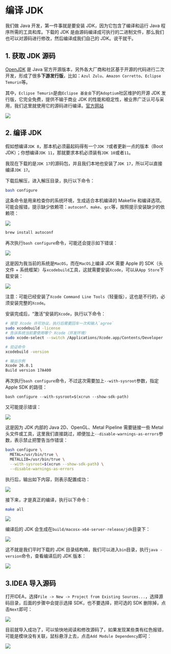# 编译 JDK

我们做 Java 开发，第一件事就是要安装 JDK，因为它包含了编译和运行 Java 程序所需的工具和库。下载的 JDK 是由源码编译成可执行的二进制文件，那么我们也可以对源码进行修改，然后编译成我们自己的 JDK。说干就干。

## 1. 获取 JDK 源码

[OpenJDK](https://openjdk.org/) 是 Java 官方开源版本，另外各大厂商和社区基于开源的代码进行二次开发，形成了很多**下游发行版**，比如：`Azul Zulu`、`Amazon Corretto`、`Eclipse Temurin`等。

其中，`Eclipse Temurin`是由`Eclipse 基金会`下的`Adoptium`社区维护的开源 JDK 发行版，它完全免费，提供不输于商业 JDK 的性能和稳定性，被业界广泛认可与采用，我们这里就使用它的源码进行编译。[官方网站](https://adoptium.net/zh-CN/)

![](./imgs/1.png)

## 2. 编译 JDK

假如想编译`JDK 8`，那本机必须最起码得有一个`JDK 7`或者更新一点的版本（Boot JDK）；你想编译`JDK 11`，那就要求本机必须装有`JDK 10`或者`11`。

我现在下载的是`JDK 17`的源码包，并且我们本地也安装了`JDK 17`，所以可以直接编译`JDK 17`。

下载后解压，进入解压目录，执行以下命令：

```bash
bash configure
```

这条命令是用来检查你的系统环境，生成适合本机编译的 Makefile 和编译选项。可能会报错，提示缺少依赖项：`autoconf`、`make`、`gcc`等，按照提示安装缺少的依赖项：

![](./imgs/2.png)

```bash
brew install autoconf
```

再次执行`bash configure`命令，可能还会提示如下错误：

![](./imgs/3.png)

这是因为我当前的系统是`MacOS`，而在`MacOS`上编译 JDK 需要 Apple 的 SDK（头文件 + 系统框架）与`xcodebuild`工具，这就需要安装`Xcode`，可以从`App Store`下载安装：

![](./imgs/4.png)

注意：可能已经安装了`Xcode Command Line Tools`（轻量版），这也是不行的，必须安装完整的`Xcode`。

安装完成后，“激活”安装的`Xcode`，执行以下命令：

```bash
# 接受 Xcode 许可协议，执行后需要回车一次和输入`agree`
sudo xcodebuild -license
# 告诉系统当前要使用哪个 Xcode（开发环境）
sudo xcode-select --switch /Applications/Xcode.app/Contents/Developer

# 验证命令
xcodebuild -version

# 输出示例
Xcode 26.0.1
Build version 17A400
```

再次执行`bash configure`命令，不过这次需要加上`--with-sysroot`参数，指定 Apple SDK 的路径：

```bashbash
bash configure --with-sysroot=$(xcrun --show-sdk-path)
```

又可能提示错误：

![](./imgs/5.png)

这是因为 JDK 内部的 Java 2D、OpenGL、Metal Pipeline 需要链接一些 Metal 头文件或工具，这里我们直接跳过，顺便加上`--disable-warnings-as-errors`参数，表示禁止把警告当作错误：

```bash
bash configure \
  METAL=/usr/bin/true \
  METALLIB=/usr/bin/true \
  --with-sysroot=$(xcrun --show-sdk-path) \
  --disable-warnings-as-errors
```

执行后，输出如下内容，则表示配置成功：

![](./imgs/6.png)

接下来，才是真正的编译，执行以下命令：

```bash
make all
```

![](./imgs/7.png)

编译后的 JDK 会生成在`build/macosx-x64-server-release/jdk`目录下：

![](./imgs/8.png)

这不就是我们平时下载的 JDK 目录结构嘛，我们可以进入`bin`目录，执行`java -version`命令，查看编译后的 JDK 版本：

![](./imgs/9.png)

## 3.IDEA 导入源码

打开IDEA，选择`File -> New -> Project from Existing Sources...`，选择源码目录，后面的步骤中会提示选择 SDK，也不要选择，把可选的 SDK 删除掉，点击`Next`即可：

![](./imgs/11.png)

目前就导入成功了，可以愉快地阅读和修改源码了，如果发现某些类有红色报错，可能是模块没有关联，鼠标悬浮上去，点击`Add Module Dependency`即可：

![](./imgs/12.png)